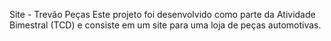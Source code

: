 Site - Trevão Peças
Este projeto foi desenvolvido como parte da Atividade Bimestral (TCD) e consiste em um site para uma loja de peças automotivas.
